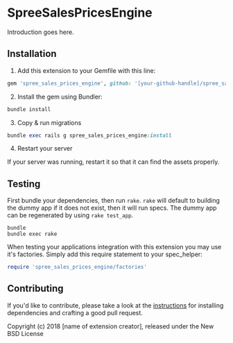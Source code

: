 # SpreeSalesPricesEngine

Introduction goes here.

## Installation

1. Add this extension to your Gemfile with this line:
  ```ruby
  gem 'spree_sales_prices_engine', github: '[your-github-handle]/spree_sales_prices_engine'
  ```

2. Install the gem using Bundler:
  ```ruby
  bundle install
  ```

3. Copy & run migrations
  ```ruby
  bundle exec rails g spree_sales_prices_engine:install
  ```

4. Restart your server

  If your server was running, restart it so that it can find the assets properly.

## Testing

First bundle your dependencies, then run `rake`. `rake` will default to building the dummy app if it does not exist, then it will run specs. The dummy app can be regenerated by using `rake test_app`.

```shell
bundle
bundle exec rake
```

When testing your applications integration with this extension you may use it's factories.
Simply add this require statement to your spec_helper:

```ruby
require 'spree_sales_prices_engine/factories'
```


## Contributing

If you'd like to contribute, please take a look at the
[instructions](CONTRIBUTING.md) for installing dependencies and crafting a good
pull request.

Copyright (c) 2018 [name of extension creator], released under the New BSD License

